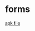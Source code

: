 # forms
[apk file](https://drive.google.com/file/d/1mKBLRp6DSz6jqj4Z-21yqaXr_yOYO14Z/view?usp=sharing)

